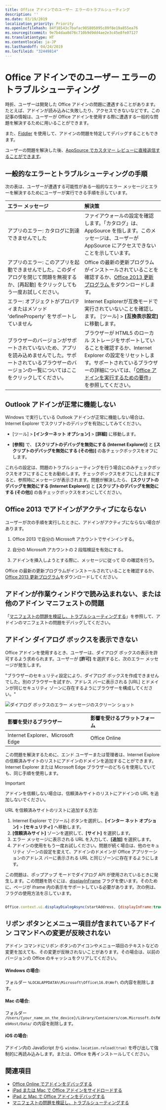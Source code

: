 ```yaml
---
title: Office アドインでのユーザー エラーのトラブルシューティング
description: ''
ms.date: 03/19/2019
localization_priority: Priority
ms.openlocfilehash: 84f18543c7bafac905805095c89f8e19a855ea76
ms.sourcegitcommit: 9e7b4daa8d76c710b9d9dd4ae2e3c45e8fe07127
ms.translationtype: HT
ms.contentlocale: ja-JP
ms.lasthandoff: 04/24/2019
ms.locfileid: "32449814"
---
```

# <a name="troubleshoot-user-errors-with-office-add-ins"></a>Office アドインでのユーザー エラーのトラブルシューティング

時折、ユーザーは開発した Office アドインの問題に遭遇することがあります。たとえば、アドインが読み込みに失敗したり、アクセスできないなどです。この記事の情報は、ユーザーが Office アドインを使用する際に遭遇する一般的な問題を解決するために用いることができます。 

また、[Fiddler](https://www.telerik.com/fiddler) を使用して、アドインの問題を特定してデバッグすることもできます。

ユーザーの問題を解決した後、[AppSource でカスタマー レビューに直接返信することができます](/office/dev/store/create-effective-office-store-listings)。

## <a name="common-errors-and-troubleshooting-steps"></a>一般的なエラーとトラブルシューティングの手順

次の表は、ユーザーが遭遇する可能性がある一般的なエラー メッセージとエラーを解決するためにユーザーが実行できる手順を示しています。



|**エラー メッセージ**|**解決策**|
|:-----|:-----|
|アプリのエラー: カタログに到達できませんでした|ファイアウォールの設定を確認します。「カタログ」は、AppSource を指します。このメッセージは、ユーザーが AppSource にアクセスできないことを示しています。|
|アプリのエラー: このアプリを起動できませんでした。このダイアログを閉じて問題を無視するか、[再起動] をクリックしてもう一度お試しください。|Office の最新の更新プログラムがインストールされていることを確認するか、[Office 2013 更新プログラム ](https://support.microsoft.com/kb/2986156/)をダウンロードします。|
|エラー: オブジェクトがプロパティまたはメソッド 'defineProperty' をサポートしていません|Internet Explorerが互換モードで実行されていないことを確認します。 [ツール] >  **[互換表示設定]** に移動します。|
|ブラウザーのバージョンがサポートされていないため、アプリを読み込めませんでした。サポートされているブラウザーのバージョンの一覧についてはここをクリックしてください。|ブラウザーが HTML5 のローカル ストレージをサポートしていることを確認するか、Internet Explorer の設定をリセットします。サポートされているブラウザーの詳細については、「[Office アドインを実行するための要件](../concepts/requirements-for-running-office-add-ins.md)」を参照してください。|


## <a name="outlook-add-in-doesnt-work-correctly"></a>Outlook アドインが正常に機能しない

Windows で実行している Outlook アドインが正常に機能しない場合は、Internet Explorer でスクリプトのデバッグを有効にしてみてください。 


- [ツール] >  **[インターネット オプション]** > **[詳細]** に移動します。
    
- **[参照]** で、 **[スクリプトのデバッグを無効にする (Internet Explorer)]** と **[スクリプトのデバッグを無効にする (その他)]** の各チェックボックスをオフにします。
    
これらの設定は、問題のトラブルシューティングを行う場合にのみチェックボックスをオフにすることをお勧めします。チェックボックスをオフにしたままにすると、参照時にメッセージが表示されます。問題が解決したら、 **[スクリプトのデバッグを無効にする (Internet Explorer)]** と **[スクリプトのデバッグを無効にする (その他)]** の各チェックボックスをオンにしてください。


## <a name="add-in-doesnt-activate-in-office-2013"></a>Office 2013 でアドインがアクティブにならない

ユーザーが次の手順を実行したときに、アドインがアクティブにならない場合があります。


1. Office 2013 で自分の Microsoft アカウントでサインインする。
    
2. 自分の Microsoft アカウントの 2 段階検証を有効にする。
    
3. アドインを挿入しようとする際に、メッセージに従って ID の確認を行う。
    
Office の最新の更新プログラムがインストールされていることを確認するか、[Office 2013 更新プログラム](https://support.microsoft.com/kb/2986156/)をダウンロードしてください。


## <a name="add-in-doesnt-load-in-task-pane-or-other-issues-with-the-add-in-manifest"></a>アドインが作業ウィンドウで読み込まれない、または他のアドイン マニフェストの問題

「[マニフェストの問題を検証し、トラブルシューティングする](troubleshoot-manifest.md)」を参照して、アドインのマニフェストの問題をデバッグしてください。


## <a name="add-in-dialog-box-cannot-be-displayed"></a>アドイン ダイアログ ボックスを表示できない

Office アドインを使用するとき、ユーザーは、ダイアログ ボックスの表示を許可するよう求められます。ユーザーが **[許可]** を選択すると、次のエラー メッセージが発生します。

"ブラウザーのセキュリティ設定により、ダイアログ ボックスを作成できませんでした。別のブラウザーを試すか、アドレス バーに表示される [URL] とドメインが同じセキュリティ ゾーンに存在するようにブラウザーを構成してください。"

![ダイアログ ボックスのエラー メッセージのスクリーン ショット](http://i.imgur.com/3mqmlgE.png)

|**影響を受けるブラウザー**|**影響を受けるプラットフォーム**|
|:--------------------|:---------------------|
|Internet Explorer、Microsoft Edge|Office Online|

この問題を解決するために、エンド ユーザーまたは管理者は、Internet Explore の信頼済みサイトのリストにアドインのドメインを追加することができます。Internet Explorer または Microsoft Edge ブラウザーのどちらを使用していても、同じ手順を使用します。

> [!IMPORTANT]
> アドインを信頼しない場合は、信頼済みサイトのリストにアドインの URL を追加しないでください。

URL を信頼済みサイトのリストに追加する方法:

1. Internet Explorer で [ツール] ボタンを選択し、**[インター ネット オプション]** > **[セキュリティ]** へ移動します。
2. **[信頼済みサイト]** ゾーンを選択して、**[サイト]** を選択します。
3. エラー メッセージに表示される URL を入力して、**[追加]** を選択します。
4. アドインの使用をもう一度お試しください。問題が続く場合は、他のセキュリティ ゾーンの設定を変えて、アドインのドメインが Office アプリケーションのアドレス バーに表示される URL と同じゾーンに存在するようにします。

この問題は、ポップアップ モードでダイアログ API が使用されているときに発生します。この問題を防ぐには、[displayInFrame](/javascript/api/office/office.ui) フラグを使います。そのために、ページが iframe 内の表示をサポートしている必要があります。次の例は、フラグの使用方法を示しています。

```js

Office.context.ui.displayDialogAsync(startAddress, {displayInFrame:true}, callback);
```

## <a name="changes-to-add-in-commands-including-ribbon-buttons-and-menu-items-do-not-take-effect"></a>リボン ボタンとメニュー項目が含まれているアドイン コマンドへの変更が反映されない
アドイン コマンドにリボン ボタンのアイコンやメニュー項目のテキストなどの変更を加えても、その変更が反映されないことがあります。その場合は、以前のバージョンの Office のキャッシュをクリアしてください。

#### <a name="for-windows"></a>Windows の場合:
フォルダー `%LOCALAPPDATA%\Microsoft\Office\16.0\Wef\` の内容を削除します。

#### <a name="for-mac"></a>Mac の場合: 
フォルダー `/Users/{your_name_on_the_device}/Library/Containers/com.Microsoft.OsfWebHost/Data/` の内容を削除します。

#### <a name="for-ios"></a>iOS の場合: 
アドイン内の JavaScript から `window.location.reload(true)` を呼び出して強制的に再読み込みします。または、Office を再インストールしてください。

## <a name="see-also"></a>関連項目

- [Office Online でアドインをデバッグする](debug-add-ins-in-office-online.md) 
- [iPad または Mac で Office アドインをサイドロードする](sideload-an-office-add-in-on-ipad-and-mac.md)  
- [iPad と Mac で Office アドインをデバッグする](debug-office-add-ins-on-ipad-and-mac.md)  
- [マニフェストの問題を検証し、トラブルシューティングする](troubleshoot-manifest.md)
    
